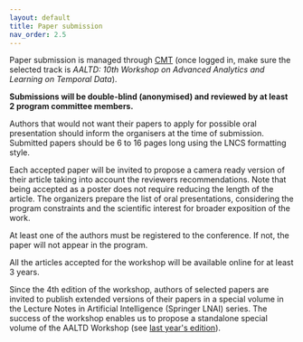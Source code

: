 ```yaml
---
layout: default
title: Paper submission
nav_order: 2.5
---
```


Paper submission is managed through [CMT](https://cmt3.research.microsoft.com/ECMLPKDDWorkshops2025/Submission/Index) (once logged in, make sure the selected track is _AALTD: 10th Workshop on Advanced Analytics and Learning on Temporal Data_).

**Submissions will be double-blind (anonymised) and reviewed by at least 2 program committee members.**


<!-- There are  two submission tracks:
* Oral presentation
* Poster session (including research in progress and demos) -->


Authors that would not want their papers to apply for possible oral presentation should inform the organisers at the time of submission. Submitted papers should be 6 to 16 pages long using the LNCS formatting style.

Each accepted paper will be invited to propose a camera ready version of their article taking into account the reviewers recommendations. Note that being accepted as a poster does not require reducing the length of the article. The organizers prepare the list of oral presentations, considering the program constraints and the scientific interest for broader exposition of the work.

At least one of the authors must be registered to the conference. If not, the paper will not appear in the program.

All the articles accepted for the workshop will be available online for at least 3 years.
 
Since the 4th edition of the workshop, authors of selected papers are invited to publish extended versions of their papers in a special volume in the Lecture Notes in Artificial Intelligence (Springer LNAI) series. The success of the workshop enables us to propose a standalone special volume of the AALTD Workshop (see [last year's edition](https://link.springer.com/book/10.1007/978-3-031-77066-1)).

